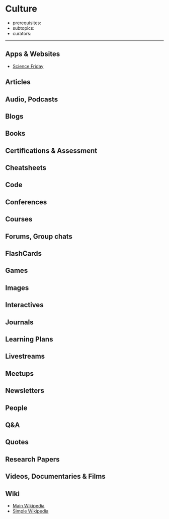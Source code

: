 # Culture

- prerequisites:
- subtopics:
- curators:

------

## Apps & Websites

- [Science Friday](https://www.sciencefriday.com/topics/art-culture-history/)

## Articles

## Audio, Podcasts

## Blogs

## Books

## Certifications & Assessment

## Cheatsheets

## Code

## Conferences

## Courses

## Forums, Group chats

## FlashCards

## Games

## Images

## Interactives

## Journals

## Learning Plans

## Livestreams

## Meetups

## Newsletters

## People

## Q&A

## Quotes

## Research Papers

## Videos, Documentaries & Films

## Wiki

- [Main Wikipedia](https://en.wikipedia.org/wiki/Culture)
- [Simple Wikipedia](https://simple.wikipedia.org/wiki/Culture)

